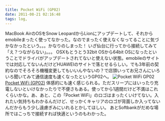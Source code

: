 ```yaml
---
title: Pocket WiFi (GP02)
date: 2011-08-21 02:16:48
tags: log, 
---
```

MacBook AirのOSをSnow LeopardからLionにアップデートして、それからemobileまったく使ってなかった。なのでまったく使えなくなってることに気づかなかったという。。。かなりのしまった！
いざ仙台に行ってから接続してみて「え？つながらない」。。。
OSXもとうとう32bit OSから64bit OSになったということでドライバがアップデートされてないと使えない状態。emobileのサイトでは対応してないんだけどHUAWEIのサイトで落とせるらしい。でも3年前の契約なのでそろそろ機種変更してもいいんやないの？で店頭いってお兄さんにいろいろ聞いてみて通信速度も速くなったというGP02へ。
<img src="http://farm7.static.flickr.com/6209/6064044350_c9233c77f3.jpg" alt="Pocket WiFi GP02" />
<a href="http://emobile.jp/products/hw/gp02/" title="Pocket WiFi（GP02）" target="_blank">Pocket WiFi (GP02)</a>
体感的にも速く感じられる。ただスリープにはいったり充電しないといけなかったりで不便さもある。使ってから1週間だけど不満はこれくらいかな。あ、あと、この「Pocket WiFi」のロゴはまったくいけてない。入れたい気持ちもわかるんだけど、せっかくキャリアのロゴが背面しか入ってないんだからもう少し遠慮ぎみにいれるとかしてほしい。
あとSoftbankがだめな場所ではこっちで接続すれば快適というのもわかった。

